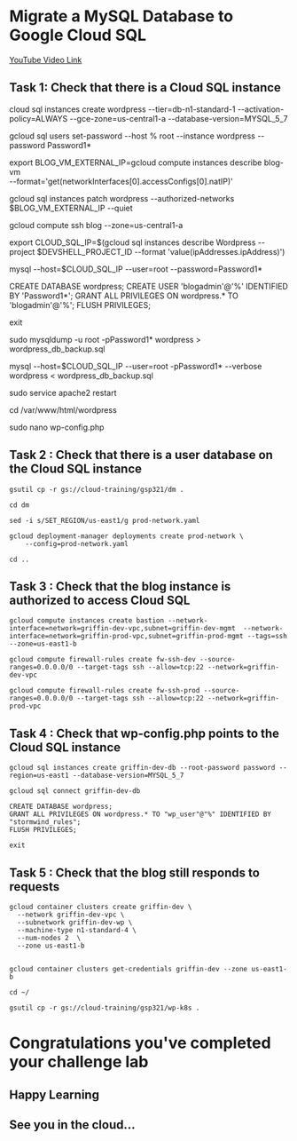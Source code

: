 # Migrate a MySQL Database to Google Cloud SQL

[YouTube Video Link](https://youtu.be/uKXyvbhFx6o)


## Task 1: Check that there is a Cloud SQL instance

cloud sql instances create wordpress --tier=db-n1-standard-1 --activation-policy=ALWAYS --gce-zone=us-central1-a --database-version=MYSQL_5_7

gcloud sql users set-password --host % root --instance wordpress --password Password1*

export BLOG_VM_EXTERNAL_IP=gcloud compute instances describe blog-vm \
  --format='get(networkInterfaces[0].accessConfigs[0].natIP)'

gcloud sql instances patch wordpress --authorized-networks $BLOG_VM_EXTERNAL_IP --quiet

gcloud compute ssh blog --zone=us-central1-a

export CLOUD_SQL_IP=$(gcloud sql instances describe Wordpress --project $DEVSHELL_PROJECT_ID --format 'value(ipAddresses.ipAddress)')

mysql --host=$CLOUD_SQL_IP --user=root --password=Password1*

CREATE DATABASE wordpress; CREATE USER 'blogadmin'@'%' IDENTIFIED BY 'Password1*'; GRANT ALL PRIVILEGES ON wordpress.* TO 'blogadmin'@'%'; FLUSH PRIVILEGES;

exit

sudo mysqldump -u root -pPassword1* wordpress > wordpress_db_backup.sql

mysql --host=$CLOUD_SQL_IP --user=root -pPassword1* --verbose wordpress < wordpress_db_backup.sql

sudo service apache2 restart

cd /var/www/html/wordpress

sudo nano wp-config.php

## Task 2 : Check that there is a user database on the Cloud SQL instance
```
gsutil cp -r gs://cloud-training/gsp321/dm .

cd dm

sed -i s/SET_REGION/us-east1/g prod-network.yaml

gcloud deployment-manager deployments create prod-network \
    --config=prod-network.yaml

cd ..
```
## Task 3 : Check that the blog instance is authorized to access Cloud SQL
```
gcloud compute instances create bastion --network-interface=network=griffin-dev-vpc,subnet=griffin-dev-mgmt  --network-interface=network=griffin-prod-vpc,subnet=griffin-prod-mgmt --tags=ssh --zone=us-east1-b

gcloud compute firewall-rules create fw-ssh-dev --source-ranges=0.0.0.0/0 --target-tags ssh --allow=tcp:22 --network=griffin-dev-vpc

gcloud compute firewall-rules create fw-ssh-prod --source-ranges=0.0.0.0/0 --target-tags ssh --allow=tcp:22 --network=griffin-prod-vpc

```


## Task 4 : Check that wp-config.php points to the Cloud SQL instance
```
gcloud sql instances create griffin-dev-db --root-password password --region=us-east1 --database-version=MYSQL_5_7

gcloud sql connect griffin-dev-db

CREATE DATABASE wordpress;
GRANT ALL PRIVILEGES ON wordpress.* TO "wp_user"@"%" IDENTIFIED BY "stormwind_rules";
FLUSH PRIVILEGES;

exit

```

## Task 5 : Check that the blog still responds to requests

```
gcloud container clusters create griffin-dev \
  --network griffin-dev-vpc \
  --subnetwork griffin-dev-wp \
  --machine-type n1-standard-4 \
  --num-nodes 2  \
  --zone us-east1-b


gcloud container clusters get-credentials griffin-dev --zone us-east1-b

cd ~/

gsutil cp -r gs://cloud-training/gsp321/wp-k8s .

```


# Congratulations you've completed your challenge lab
## Happy Learning
## See you in the cloud...
